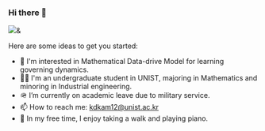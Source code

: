 
### Hi there 👋

<img src="https://img.shields.io/badge/Python-3766AB?style=flat-square&logo=Python&logoColor=white"/></a>&

Here are some ideas to get you started:

- 🔭 I'm interested in Mathematical Data-drive Model for learning governing dynamics.
- 🙋‍♂️ I'm an undergraduate student in UNIST, majoring in Mathematics and minoring in Industrial engineering.
- 🪖 I’m currently on academic leave due to military service.
- 📫 How to reach me: kdkam12@unist.ac.kr
- 🎹 In my free time, I enjoy taking a walk and playing piano.
